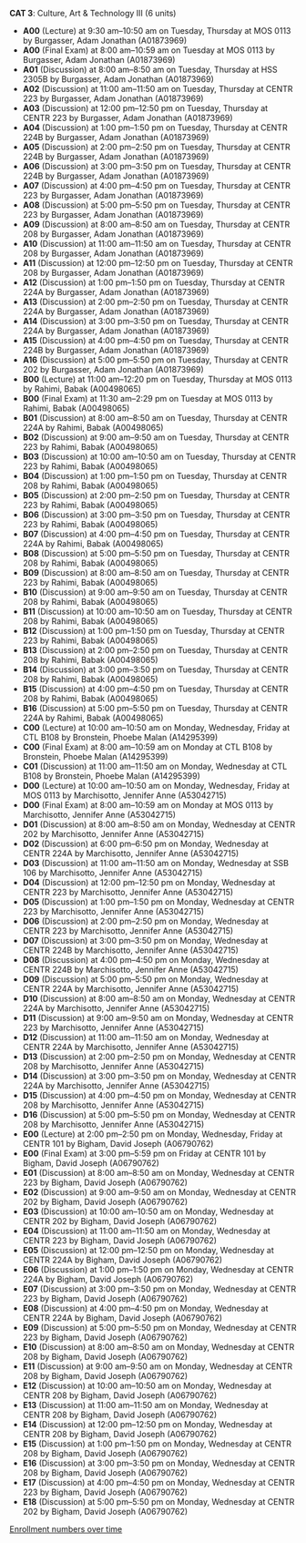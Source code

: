 **CAT 3**: Culture, Art & Technology III (6 units)

- **A00** (Lecture) at 9:30 am–10:50 am on Tuesday, Thursday at MOS 0113 by Burgasser, Adam Jonathan (A01873969)
- **A00** (Final Exam) at 8:00 am–10:59 am on Tuesday at MOS 0113 by Burgasser, Adam Jonathan (A01873969)
- **A01** (Discussion) at 8:00 am–8:50 am on Tuesday, Thursday at HSS 2305B by Burgasser, Adam Jonathan (A01873969)
- **A02** (Discussion) at 11:00 am–11:50 am on Tuesday, Thursday at CENTR 223 by Burgasser, Adam Jonathan (A01873969)
- **A03** (Discussion) at 12:00 pm–12:50 pm on Tuesday, Thursday at CENTR 223 by Burgasser, Adam Jonathan (A01873969)
- **A04** (Discussion) at 1:00 pm–1:50 pm on Tuesday, Thursday at CENTR 224B by Burgasser, Adam Jonathan (A01873969)
- **A05** (Discussion) at 2:00 pm–2:50 pm on Tuesday, Thursday at CENTR 224B by Burgasser, Adam Jonathan (A01873969)
- **A06** (Discussion) at 3:00 pm–3:50 pm on Tuesday, Thursday at CENTR 224B by Burgasser, Adam Jonathan (A01873969)
- **A07** (Discussion) at 4:00 pm–4:50 pm on Tuesday, Thursday at CENTR 223 by Burgasser, Adam Jonathan (A01873969)
- **A08** (Discussion) at 5:00 pm–5:50 pm on Tuesday, Thursday at CENTR 223 by Burgasser, Adam Jonathan (A01873969)
- **A09** (Discussion) at 8:00 am–8:50 am on Tuesday, Thursday at CENTR 208 by Burgasser, Adam Jonathan (A01873969)
- **A10** (Discussion) at 11:00 am–11:50 am on Tuesday, Thursday at CENTR 208 by Burgasser, Adam Jonathan (A01873969)
- **A11** (Discussion) at 12:00 pm–12:50 pm on Tuesday, Thursday at CENTR 208 by Burgasser, Adam Jonathan (A01873969)
- **A12** (Discussion) at 1:00 pm–1:50 pm on Tuesday, Thursday at CENTR 224A by Burgasser, Adam Jonathan (A01873969)
- **A13** (Discussion) at 2:00 pm–2:50 pm on Tuesday, Thursday at CENTR 224A by Burgasser, Adam Jonathan (A01873969)
- **A14** (Discussion) at 3:00 pm–3:50 pm on Tuesday, Thursday at CENTR 224A by Burgasser, Adam Jonathan (A01873969)
- **A15** (Discussion) at 4:00 pm–4:50 pm on Tuesday, Thursday at CENTR 224B by Burgasser, Adam Jonathan (A01873969)
- **A16** (Discussion) at 5:00 pm–5:50 pm on Tuesday, Thursday at CENTR 202 by Burgasser, Adam Jonathan (A01873969)
- **B00** (Lecture) at 11:00 am–12:20 pm on Tuesday, Thursday at MOS 0113 by Rahimi, Babak (A00498065)
- **B00** (Final Exam) at 11:30 am–2:29 pm on Tuesday at MOS 0113 by Rahimi, Babak (A00498065)
- **B01** (Discussion) at 8:00 am–8:50 am on Tuesday, Thursday at CENTR 224A by Rahimi, Babak (A00498065)
- **B02** (Discussion) at 9:00 am–9:50 am on Tuesday, Thursday at CENTR 223 by Rahimi, Babak (A00498065)
- **B03** (Discussion) at 10:00 am–10:50 am on Tuesday, Thursday at CENTR 223 by Rahimi, Babak (A00498065)
- **B04** (Discussion) at 1:00 pm–1:50 pm on Tuesday, Thursday at CENTR 208 by Rahimi, Babak (A00498065)
- **B05** (Discussion) at 2:00 pm–2:50 pm on Tuesday, Thursday at CENTR 223 by Rahimi, Babak (A00498065)
- **B06** (Discussion) at 3:00 pm–3:50 pm on Tuesday, Thursday at CENTR 223 by Rahimi, Babak (A00498065)
- **B07** (Discussion) at 4:00 pm–4:50 pm on Tuesday, Thursday at CENTR 224A by Rahimi, Babak (A00498065)
- **B08** (Discussion) at 5:00 pm–5:50 pm on Tuesday, Thursday at CENTR 208 by Rahimi, Babak (A00498065)
- **B09** (Discussion) at 8:00 am–8:50 am on Tuesday, Thursday at CENTR 223 by Rahimi, Babak (A00498065)
- **B10** (Discussion) at 9:00 am–9:50 am on Tuesday, Thursday at CENTR 208 by Rahimi, Babak (A00498065)
- **B11** (Discussion) at 10:00 am–10:50 am on Tuesday, Thursday at CENTR 208 by Rahimi, Babak (A00498065)
- **B12** (Discussion) at 1:00 pm–1:50 pm on Tuesday, Thursday at CENTR 223 by Rahimi, Babak (A00498065)
- **B13** (Discussion) at 2:00 pm–2:50 pm on Tuesday, Thursday at CENTR 208 by Rahimi, Babak (A00498065)
- **B14** (Discussion) at 3:00 pm–3:50 pm on Tuesday, Thursday at CENTR 208 by Rahimi, Babak (A00498065)
- **B15** (Discussion) at 4:00 pm–4:50 pm on Tuesday, Thursday at CENTR 208 by Rahimi, Babak (A00498065)
- **B16** (Discussion) at 5:00 pm–5:50 pm on Tuesday, Thursday at CENTR 224A by Rahimi, Babak (A00498065)
- **C00** (Lecture) at 10:00 am–10:50 am on Monday, Wednesday, Friday at CTL B108 by Bronstein, Phoebe Malan (A14295399)
- **C00** (Final Exam) at 8:00 am–10:59 am on Monday at CTL B108 by Bronstein, Phoebe Malan (A14295399)
- **C01** (Discussion) at 11:00 am–11:50 am on Monday, Wednesday at CTL B108 by Bronstein, Phoebe Malan (A14295399)
- **D00** (Lecture) at 10:00 am–10:50 am on Monday, Wednesday, Friday at MOS 0113 by Marchisotto, Jennifer Anne (A53042715)
- **D00** (Final Exam) at 8:00 am–10:59 am on Monday at MOS 0113 by Marchisotto, Jennifer Anne (A53042715)
- **D01** (Discussion) at 8:00 am–8:50 am on Monday, Wednesday at CENTR 202 by Marchisotto, Jennifer Anne (A53042715)
- **D02** (Discussion) at 6:00 pm–6:50 pm on Monday, Wednesday at CENTR 224A by Marchisotto, Jennifer Anne (A53042715)
- **D03** (Discussion) at 11:00 am–11:50 am on Monday, Wednesday at SSB 106 by Marchisotto, Jennifer Anne (A53042715)
- **D04** (Discussion) at 12:00 pm–12:50 pm on Monday, Wednesday at CENTR 223 by Marchisotto, Jennifer Anne (A53042715)
- **D05** (Discussion) at 1:00 pm–1:50 pm on Monday, Wednesday at CENTR 223 by Marchisotto, Jennifer Anne (A53042715)
- **D06** (Discussion) at 2:00 pm–2:50 pm on Monday, Wednesday at CENTR 223 by Marchisotto, Jennifer Anne (A53042715)
- **D07** (Discussion) at 3:00 pm–3:50 pm on Monday, Wednesday at CENTR 224B by Marchisotto, Jennifer Anne (A53042715)
- **D08** (Discussion) at 4:00 pm–4:50 pm on Monday, Wednesday at CENTR 224B by Marchisotto, Jennifer Anne (A53042715)
- **D09** (Discussion) at 5:00 pm–5:50 pm on Monday, Wednesday at CENTR 224A by Marchisotto, Jennifer Anne (A53042715)
- **D10** (Discussion) at 8:00 am–8:50 am on Monday, Wednesday at CENTR 224A by Marchisotto, Jennifer Anne (A53042715)
- **D11** (Discussion) at 9:00 am–9:50 am on Monday, Wednesday at CENTR 223 by Marchisotto, Jennifer Anne (A53042715)
- **D12** (Discussion) at 11:00 am–11:50 am on Monday, Wednesday at CENTR 224A by Marchisotto, Jennifer Anne (A53042715)
- **D13** (Discussion) at 2:00 pm–2:50 pm on Monday, Wednesday at CENTR 208 by Marchisotto, Jennifer Anne (A53042715)
- **D14** (Discussion) at 3:00 pm–3:50 pm on Monday, Wednesday at CENTR 224A by Marchisotto, Jennifer Anne (A53042715)
- **D15** (Discussion) at 4:00 pm–4:50 pm on Monday, Wednesday at CENTR 208 by Marchisotto, Jennifer Anne (A53042715)
- **D16** (Discussion) at 5:00 pm–5:50 pm on Monday, Wednesday at CENTR 208 by Marchisotto, Jennifer Anne (A53042715)
- **E00** (Lecture) at 2:00 pm–2:50 pm on Monday, Wednesday, Friday at CENTR 101 by Bigham, David Joseph (A06790762)
- **E00** (Final Exam) at 3:00 pm–5:59 pm on Friday at CENTR 101 by Bigham, David Joseph (A06790762)
- **E01** (Discussion) at 8:00 am–8:50 am on Monday, Wednesday at CENTR 223 by Bigham, David Joseph (A06790762)
- **E02** (Discussion) at 9:00 am–9:50 am on Monday, Wednesday at CENTR 202 by Bigham, David Joseph (A06790762)
- **E03** (Discussion) at 10:00 am–10:50 am on Monday, Wednesday at CENTR 202 by Bigham, David Joseph (A06790762)
- **E04** (Discussion) at 11:00 am–11:50 am on Monday, Wednesday at CENTR 223 by Bigham, David Joseph (A06790762)
- **E05** (Discussion) at 12:00 pm–12:50 pm on Monday, Wednesday at CENTR 224A by Bigham, David Joseph (A06790762)
- **E06** (Discussion) at 1:00 pm–1:50 pm on Monday, Wednesday at CENTR 224A by Bigham, David Joseph (A06790762)
- **E07** (Discussion) at 3:00 pm–3:50 pm on Monday, Wednesday at CENTR 223 by Bigham, David Joseph (A06790762)
- **E08** (Discussion) at 4:00 pm–4:50 pm on Monday, Wednesday at CENTR 224A by Bigham, David Joseph (A06790762)
- **E09** (Discussion) at 5:00 pm–5:50 pm on Monday, Wednesday at CENTR 223 by Bigham, David Joseph (A06790762)
- **E10** (Discussion) at 8:00 am–8:50 am on Monday, Wednesday at CENTR 208 by Bigham, David Joseph (A06790762)
- **E11** (Discussion) at 9:00 am–9:50 am on Monday, Wednesday at CENTR 208 by Bigham, David Joseph (A06790762)
- **E12** (Discussion) at 10:00 am–10:50 am on Monday, Wednesday at CENTR 208 by Bigham, David Joseph (A06790762)
- **E13** (Discussion) at 11:00 am–11:50 am on Monday, Wednesday at CENTR 208 by Bigham, David Joseph (A06790762)
- **E14** (Discussion) at 12:00 pm–12:50 pm on Monday, Wednesday at CENTR 208 by Bigham, David Joseph (A06790762)
- **E15** (Discussion) at 1:00 pm–1:50 pm on Monday, Wednesday at CENTR 208 by Bigham, David Joseph (A06790762)
- **E16** (Discussion) at 3:00 pm–3:50 pm on Monday, Wednesday at CENTR 208 by Bigham, David Joseph (A06790762)
- **E17** (Discussion) at 4:00 pm–4:50 pm on Monday, Wednesday at CENTR 223 by Bigham, David Joseph (A06790762)
- **E18** (Discussion) at 5:00 pm–5:50 pm on Monday, Wednesday at CENTR 202 by Bigham, David Joseph (A06790762)

[Enrollment numbers over time](./CAT3.tsv)
